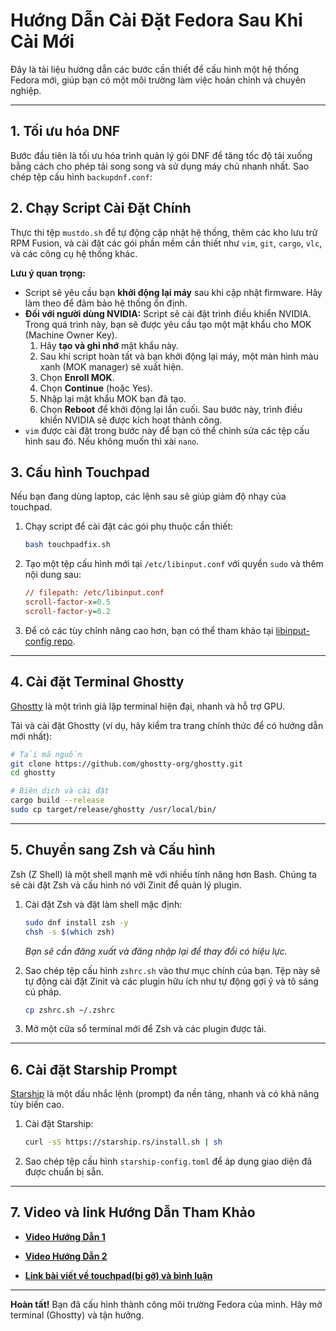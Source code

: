 # Hướng Dẫn Cài Đặt Fedora Sau Khi Cài Mới

Đây là tài liệu hướng dẫn các bước cần thiết để cấu hình một hệ thống Fedora mới, giúp bạn có một môi trường làm việc hoàn chỉnh và chuyên nghiệp.

---

## 1. Tối ưu hóa DNF

Bước đầu tiên là tối ưu hóa trình quản lý gói DNF để tăng tốc độ tải xuống bằng cách cho phép tải song song và sử dụng máy chủ nhanh nhất.
Sao chép tệp cấu hình `backupdnf.conf`:

## 2. Chạy Script Cài Đặt Chính

Thực thi tệp `mustdo.sh` để tự động cập nhật hệ thống, thêm các kho lưu trữ RPM Fusion, và cài đặt các gói phần mềm cần thiết như `vim`, `git`, `cargo`, `vlc`, và các công cụ hệ thống khác.

**Lưu ý quan trọng:**
*   Script sẽ yêu cầu bạn **khởi động lại máy** sau khi cập nhật firmware. Hãy làm theo để đảm bảo hệ thống ổn định.
*   **Đối với người dùng NVIDIA:** Script sẽ cài đặt trình điều khiển NVIDIA. Trong quá trình này, bạn sẽ được yêu cầu tạo một mật khẩu cho MOK (Machine Owner Key).
    1.  Hãy **tạo và ghi nhớ** mật khẩu này.
    2.  Sau khi script hoàn tất và bạn khởi động lại máy, một màn hình màu xanh (MOK manager) sẽ xuất hiện.
    3.  Chọn **Enroll MOK**.
    4.  Chọn **Continue** (hoặc Yes).
    5.  Nhập lại mật khẩu MOK bạn đã tạo.
    6.  Chọn **Reboot** để khởi động lại lần cuối. Sau bước này, trình điều khiển NVIDIA sẽ được kích hoạt thành công.
*   `vim` được cài đặt trong bước này để bạn có thể chỉnh sửa các tệp cấu hình sau đó. Nếu không muốn thì xài `nano`.


## 3. Cấu hình Touchpad

Nếu bạn đang dùng laptop, các lệnh sau sẽ giúp giảm độ nhạy của touchpad.

1.  Chạy script để cài đặt các gói phụ thuộc cần thiết:
    ```bash
    bash touchpadfix.sh
    ```

2.  Tạo một tệp cấu hình mới tại `/etc/libinput.conf` với quyền `sudo` và thêm nội dung sau:
    ```ini
    // filepath: /etc/libinput.conf
    scroll-factor-x=0.5
    scroll-factor-y=0.2
    ```

3.  Để có các tùy chỉnh nâng cao hơn, bạn có thể tham khảo tại [libinput-config repo](https://gitlab.com/warningnonpotablewater/libinput-config).

---

## 4. Cài đặt Terminal Ghostty

[Ghostty](https://github.com/ghostty-org/ghostty) là một trình giả lập terminal hiện đại, nhanh và hỗ trợ GPU.

Tải và cài đặt Ghostty (ví dụ, hãy kiểm tra trang chính thức để có hướng dẫn mới nhất):

```bash
# Tải mã nguồn
git clone https://github.com/ghostty-org/ghostty.git
cd ghostty

# Biên dịch và cài đặt
cargo build --release
sudo cp target/release/ghostty /usr/local/bin/
```

---

## 5. Chuyển sang Zsh và Cấu hình

Zsh (Z Shell) là một shell mạnh mẽ với nhiều tính năng hơn Bash. Chúng ta sẽ cài đặt Zsh và cấu hình nó với Zinit để quản lý plugin.

1.  Cài đặt Zsh và đặt làm shell mặc định:
    ```bash
    sudo dnf install zsh -y
    chsh -s $(which zsh)
    ```
    *Bạn sẽ cần đăng xuất và đăng nhập lại để thay đổi có hiệu lực.*

2.  Sao chép tệp cấu hình `zshrc.sh` vào thư mục chính của bạn. Tệp này sẽ tự động cài đặt Zinit và các plugin hữu ích như tự động gợi ý và tô sáng cú pháp.
    ```bash
    cp zshrc.sh ~/.zshrc
    ```

3.  Mở một cửa sổ terminal mới để Zsh và các plugin được tải.

---

## 6. Cài đặt Starship Prompt

[Starship](https://starship.rs) là một dấu nhắc lệnh (prompt) đa nền tảng, nhanh và có khả năng tùy biến cao.

1.  Cài đặt Starship:
    ```bash
    curl -sS https://starship.rs/install.sh | sh
    ```

2.  Sao chép tệp cấu hình `starship-config.toml` để áp dụng giao diện đã được chuẩn bị sẵn.

---

## 7. Video và link Hướng Dẫn Tham Khảo

-   **[Video Hướng Dẫn 1](https://www.youtube.com/watch?v=iRUt8As9hXM)**

-   **[Video Hướng Dẫn 2](https://www.youtube.com/watch?v=ud7YxC33Z3w&t=4s)**

-   **[Link bài viết về touchpad(bị gỡ) và bình luận](https://www.reddit.com/r/framework/comments/17z30p3/comment/kdywvuy/?utm_source=share&utm_medium=web3x&utm_name=web3xcss&utm_term=1&utm_content=share_button)**

---

**Hoàn tất!** Bạn đã cấu hình thành công môi trường Fedora của mình. Hãy mở terminal (Ghostty) và tận hưởng.